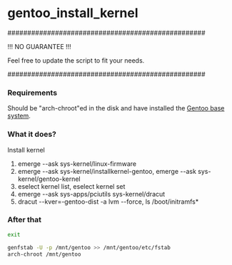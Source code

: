 # gentoo_install_kernel

##################################################

!!! NO GUARANTEE !!!

Feel free to update the script to fit your needs.

##################################################

### Requirements

Should be "arch-chroot"ed in the disk and have installed the [Gentoo base system](https://wiki.gentoo.org/wiki/Handbook:AMD64/Installation/Base).

### What it does?

Install kernel

1. emerge --ask sys-kernel/linux-firmware
2. emerge --ask sys-kernel/installkernel-gentoo, emerge --ask sys-kernel/gentoo-kernel
3. eselect kernel list, eselect kernel set <number>
4. emerge --ask sys-apps/pciutils sys-kernel/dracut
5. dracut --kver=<version>-gentoo-dist -a lvm --force, ls /boot/initramfs*

### After that

```sh
exit
```
```sh
genfstab -U -p /mnt/gentoo >> /mnt/gentoo/etc/fstab
arch-chroot /mnt/gentoo
```
